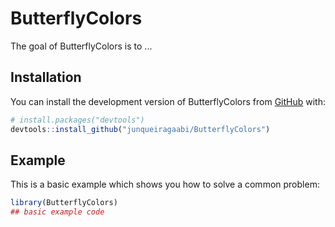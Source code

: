 
# **ButterflyColors**

<!-- badges: start -->
<!-- badges: end -->

The goal of ButterflyColors is to ...

## Installation

You can install the development version of ButterflyColors from [GitHub](https://github.com/) with:

``` r
# install.packages("devtools")
devtools::install_github("junqueiragaabi/ButterflyColors")
```

## Example

This is a basic example which shows you how to solve a common problem:

``` r
library(ButterflyColors)
## basic example code
```


